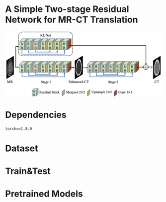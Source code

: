 # A Simple Two-stage Residual Network for MR-CT Translation

![image](https://github.com/ZhangZhiHao233/MR-to-CT/blob/main/figure.jpg)

# Dependencies
```
torch==1.8.0
```
# Dataset
# Train&Test
# Pretrained Models
